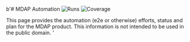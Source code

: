 b'# MDAP Automation
![Runs](https://badges.openebs.ci/badge/E2E%20runs-2-orange.svg)
![Coverage](https://badges.openebs.ci/badge/E2E%20coverage-52%25-green.svg)




This page provides the automation (e2e or otherwise) efforts, status and plan for the MDAP product. This information is not intended to be used in the public domain.
'